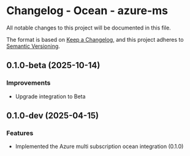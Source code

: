 # Changelog - Ocean - azure-ms

All notable changes to this project will be documented in this file.

The format is based on [Keep a Changelog](https://keepachangelog.com/en/1.0.0/),
and this project adheres to [Semantic Versioning](https://semver.org/spec/v2.0.0.html).

<!-- towncrier release notes start -->

## 0.1.0-beta (2025-10-14)

### Improvements

- Upgrade integration to Beta


## 0.1.0-dev (2025-04-15)

### Features

- Implemented the Azure multi subscription ocean integration (0.1.0)
